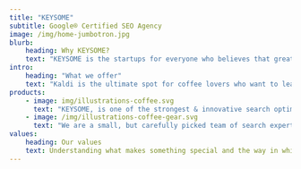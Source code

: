 ```yaml
---
title: "KEYSOME"
subtitle: Google® Certified SEO Agency
image: /img/home-jumbotron.jpg
blurb:
    heading: Why KEYSOME?
    text: "KEYSOME is the startups for everyone who believes that great ideas deserve its best. We tackle the most challenging problems & build products that have real impact. We turn any real-world use-cases into enduring products & passionately crafted platforms. Intelligent marketing solutions are at the heart of everything we do."
intro:
    heading: "What we offer"
    text: "Kaldi is the ultimate spot for coffee lovers who want to learn about their java’s origin and support the farmers that grew it. We take coffee production, roasting and brewing seriously and we’re glad to pass that knowledge to anyone."
products:
    - image: img/illustrations-coffee.svg
      text: "KEYSOME, is one of the strongest & innovative search optimization agency. We're pround to care to make a social impact and support local communities. Check our blogs, or contact us directly to learn more about us."
    - image: /img/illustrations-coffee-gear.svg
      text: "We are a small, but carefully picked team of search experts armed with the right gear and tools for every kind of experience level. No matter if your company is small or big, we just want to bring you value-for-money services."
values:
    heading: Our values
    text: Understanding what makes something special and the way in which it answers real and perceived needs — the brand's values — is essential in creating a successful brand. No idea is a bad idea. Its an exciting activity full of hope and promise, full of expectations. Get it right and you are one third of the way there.
---
```


